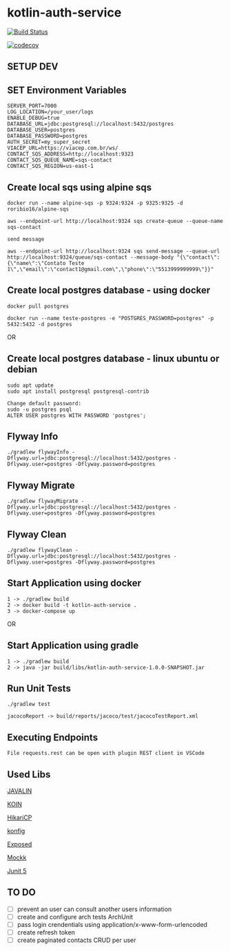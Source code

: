 # kotlin-auth-service

[![Build Status](https://travis-ci.org/luizimcpi/kotlin-auth-service.svg?branch=master)](https://travis-ci.org/luizimcpi/kotlin-auth-service)

[![codecov](https://codecov.io/gh/luizimcpi/kotlin-auth-service/branch/master/graph/badge.svg)](https://codecov.io/gh/luizimcpi/kotlin-auth-service)

## SETUP DEV

## SET Environment Variables
```
SERVER_PORT=7000
LOG_LOCATION=/your_user/logs
ENABLE_DEBUG=true
DATABASE_URL=jdbc:postgresql://localhost:5432/postgres
DATABASE_USER=postgres
DATABASE_PASSWORD=postgres
AUTH_SECRET=my_super_secret
VIACEP_URL=https://viacep.com.br/ws/
CONTACT_SQS_ADDRESS=http://localhost:9323
CONTACT_SQS_QUEUE_NAME=sqs-contact
CONTACT_SQS_REGION=us-east-1
```
## Create local sqs using alpine sqs
```
docker run --name alpine-sqs -p 9324:9324 -p 9325:9325 -d roribio16/alpine-sqs

aws --endpoint-url http://localhost:9324 sqs create-queue --queue-name sqs-contact 

send message

aws --endpoint-url http://localhost:9324 sqs send-message --queue-url http://localhost:9324/queue/sqs-contact --message-body "{\"contact\":{\"name\":\"Contato Teste 1\",\"email\":\"contact1@gmail.com\",\"phone\":\"5513999999999\"}}"
```

## Create local postgres database - using docker
```
docker pull postgres

docker run --name teste-postgres -e "POSTGRES_PASSWORD=postgres" -p 5432:5432 -d postgres
```
OR

## Create local postgres database - linux ubuntu or debian
```
sudo apt update
sudo apt install postgresql postgresql-contrib

Change default password:
sudo -u postgres psql
ALTER USER postgres WITH PASSWORD 'postgres';
```

## Flyway Info
```
./gradlew flywayInfo -Dflyway.url=jdbc:postgresql://localhost:5432/postgres -Dflyway.user=postgres -Dflyway.password=postgres
```

## Flyway Migrate
```
./gradlew flywayMigrate -Dflyway.url=jdbc:postgresql://localhost:5432/postgres -Dflyway.user=postgres -Dflyway.password=postgres
```

## Flyway Clean
```
./gradlew flywayClean -Dflyway.url=jdbc:postgresql://localhost:5432/postgres -Dflyway.user=postgres -Dflyway.password=postgres
```

## Start Application using docker
```
1 -> ./gradlew build
2 -> docker build -t kotlin-auth-service .
3 -> docker-compose up
```
OR

## Start Application using gradle
```
1 -> ./gradlew build
2 -> java -jar build/libs/kotlin-auth-service-1.0.0-SNAPSHOT.jar
``` 

## Run Unit Tests
```
./gradlew test

jacocoReport -> build/reports/jacoco/test/jacocoTestReport.xml
```

## Executing Endpoints
```
File requests.rest can be open with plugin REST client in VSCode
```

## Used Libs

[JAVALIN](https://javalin.io/)

[KOIN](https://insert-koin.io/)

[HikariCP](https://github.com/brettwooldridge/HikariCP)

[konfig](https://github.com/npryce/konfig)

[Exposed](https://github.com/JetBrains/Exposed)

[Mockk](https://mockk.io/)

[Junit 5](https://junit.org/junit5/)

## TO DO
- [ ] prevent an user can consult another users information
- [ ] create and configure arch tests ArchUnit
- [ ] pass login crendentials using application/x-www-form-urlencoded
- [ ] create refresh token
- [ ] create paginated contacts CRUD per user